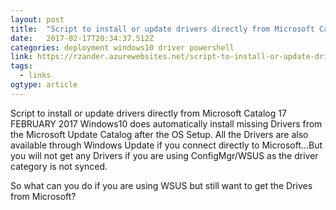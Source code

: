 ```yaml
---
layout: post 
title:  "Script to install or update drivers directly from Microsoft Catalog" 
date:   2017-02-17T20:34:37.512Z 
categories: deployment windows10 driver powershell
link: https://rzander.azurewebsites.net/script-to-install-or-update-drivers-directly-from-microsoft-catalog/ 
tags:
  - links
ogtype: article 
---
```


> 
Script to install or update drivers directly from Microsoft Catalog
17 FEBRUARY 2017
Windows10 does automatically install missing Drivers from the Microsoft Update Catalog after the OS Setup. All the Drivers are also available through Windows Update if you connect directly to Microsoft...But you will not get any Drivers if you are using ConfigMgr/WSUS as the driver category is not synced.

So what can you do if you are using WSUS but still want to get the Drives from Microsoft?